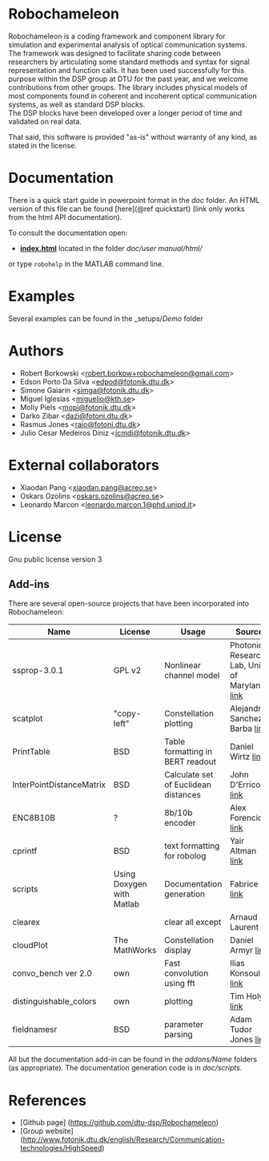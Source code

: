 Robochameleon
=============
Robochameleon is a coding framework and component library for simulation and experimental analysis of optical communication systems.  
The framework was designed to facilitate sharing code between researchers by articulating some standard methods and syntax for signal representation and function calls.
It has been used successfully for this purpose within the DSP group at DTU for the past year, and we welcome contributions from other groups.
The library includes physical models of most components found in coherent and incoherent optical communication systems, as well as standard DSP blocks.  
The DSP blocks have been developed over a longer period of time and validated on real data.  

That said, this software is provided "as-is" without warranty of any kind, as stated in the license.

Documentation
=============

There is a quick start guide in powerpoint format in the _doc_ folder.  An HTML version of this file can be found [here](@ref quickstart) 
(link only works from the html API documentation).

To consult the documentation open:

* **<a href="index.html">index.html</a>** located in the folder _doc/user manual/html/_ 

or type `robohelp` in the MATLAB command line.


Examples
=============
Several examples can be found in the _setups/_Demo_ folder

Authors
=======

- Robert Borkowski \<robert.borkow+robochameleon@gmail.com\>
- Edson Porto Da Silva \<edpod@fotonik.dtu.dk\>
- Simone Gaiarin \<simga@fotonik.dtu.dk\>
- Miguel Iglesias \<miguelio@kth.se\>
- Molly Piels \<mopi@fotonik.dtu.dk\>
- Darko Zibar \<dazi@fotoni.dtu.dk\>
- Rasmus Jones \<rajo@fotoni.dtu.dk\>
- Julio Cesar Medeiros Diniz \<jcmdi@fotonik.dtu.dk\>

External collaborators
======================

- Xiaodan Pang \<xiaodan.pang@acreo.se\>
- Oskars Ozolins \<oskars.ozolins@acreo.se\>
- Leonardo Marcon \<leonardo.marcon.1@phd.unipd.it\>

License
=======
Gnu public license version 3

Add-ins
------------
There are several open-source projects that have been incorporated into Robochameleon:

| Name | License | Usage | Source |
|--------|----------|--------|--------|
| ssprop-3.0.1 | GPL v2 | Nonlinear channel model | Photonics Research Lab, Univ. of Maryland <a href="http://www.photonics.umd.edu/software/ssprop/">link</a>|
| scatplot | "copy-left" | Constellation plotting | Alejandro Sanchez-Barba <a href="http://www.mathworks.com/matlabcentral/fileexchange/8577-scatplot">link</a>|
| PrintTable | BSD | Table formatting in BERT readout | Daniel Wirtz <a href="http://www.mathworks.com/matlabcentral/fileexchange/33815-printing-a-formatted-table">link</a>|
| InterPointDistanceMatrix | BSD | Calculate set of Euclidean distances | John D'Errico <a href="http://www.mathworks.com/matlabcentral/fileexchange/18937-ipdm--inter-point-distance-matrix">link</a>|
| ENC8B10B | ? | 8b/10b encoder | Alex Forencich <a href="http://www.alexforencich.com/wiki/en/scripts/matlab/enc8b10b">link</a>|
| cprintf | BSD | text formatting for robolog | Yair Altman <a href="http://www.mathworks.com/matlabcentral/fileexchange/24093-cprintf-display-formatted-colored-text-in-the-command-window">link</a>|
| scripts | Using Doxygen with Matlab| Documentation generation | Fabrice <a href="http://www.mathworks.com/matlabcentral/fileexchange/25925-using-doxygen-with-matlab">link</a>|
| clearex |  | clear all except | Arnaud Laurent|
| cloudPlot | The MathWorks| Constellation display | Daniel Armyr <a href="https://se.mathworks.com/matlabcentral/fileexchange/23238-cloudplot">link</a>|
| convo_bench ver 2.0 | own| Fast convolution using fft | Ilias Konsoulas <a href="https://se.mathworks.com/matlabcentral/fileexchange/44466-beating-matlab-s-convolution-function-conv-m-for-long-real-sequences-">link</a>|
| distinguishable_colors | own| plotting | Tim Holy <a href="https://se.mathworks.com/matlabcentral/fileexchange/29702-generate-maximally-perceptually-distinct-colors">link</a>|
| fieldnamesr | BSD | parameter parsing | Adam Tudor Jones <a href="https://se.mathworks.com/matlabcentral/fileexchange/33262-get-structure-field-names-in-recursive-manner/content/fieldnamesr.m">link</a>|



All but the documentation add-in can be found in the _addons/Name_ folders (as appropriate).  The documentation generation code is in _doc/scripts_.

References
=============

- [Github page] (https://github.com/dtu-dsp/Robochameleon)
- [Group website] (http://www.fotonik.dtu.dk/english/Research/Communication-technologies/HighSpeed)
